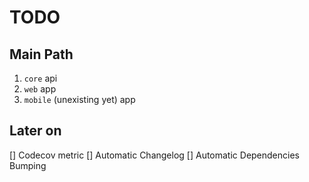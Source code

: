 # TODO

## Main Path

1. `core` api
2. `web` app
3. `mobile` (unexisting yet) app

## Later on

[] Codecov metric
[] Automatic Changelog
[] Automatic Dependencies Bumping
